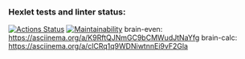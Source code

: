 ### Hexlet tests and linter status:
[![Actions Status](https://github.com/Costard86/python-project-49/workflows/hexlet-check/badge.svg)](https://github.com/Costard86/python-project-49/actions)
[![Maintainability](https://api.codeclimate.com/v1/badges/275604e9d5fd7143aec5/maintainability)](https://codeclimate.com/github/Costard86/python-project-49/maintainability)
brain-even:  https://asciinema.org/a/K9RftQJNmGC9bCMWudJtNaYfg
brain-calc:  https://asciinema.org/a/clCRq1q9WDNiwtnnEi9vF2Gla

